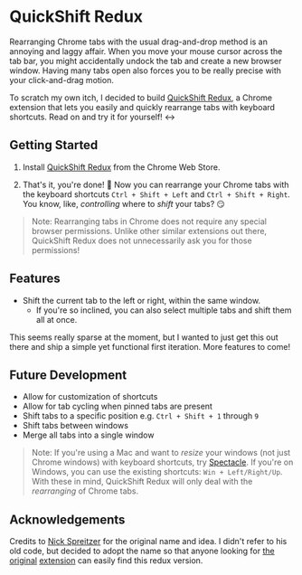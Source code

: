 # QuickShift Redux

Rearranging Chrome tabs with the usual drag-and-drop method is an annoying and laggy affair. When you move your mouse cursor across the tab bar, you might accidentally undock the tab and create a new browser window. Having many tabs open also forces you to be really precise with your click-and-drag motion.

To scratch my own itch, I decided to build [QuickShift Redux](https://chrome.google.com/webstore/detail/quickshift/daiohbdbfnmpbolhbpbngdjdjcbclikm/), a Chrome extension that lets you easily and quickly rearrange tabs with keyboard shortcuts. Read on and try it for yourself! :left_right_arrow:


## Getting Started

1. Install [QuickShift Redux](https://chrome.google.com/webstore/detail/quickshift/daiohbdbfnmpbolhbpbngdjdjcbclikm/) from the Chrome Web Store.

2. That's it, you're done! :tada: Now you can rearrange your Chrome tabs with the keyboard shortcuts `Ctrl + Shift + Left` and `Ctrl + Shift + Right`. You know, like, _controlling_ where to _shift_ your tabs? :smirk:

> Note: Rearranging tabs in Chrome does not require any special browser permissions. Unlike other similar extensions out there, QuickShift Redux does not unnecessarily ask you for those permissions!


## Features

- Shift the current tab to the left or right, within the same window.
  - If you're so inclined, you can also select multiple tabs and shift them all at once.

This seems really sparse at the moment, but I wanted to just get this out there and ship a simple yet functional first iteration. More features to come!


## Future Development
- Allow for customization of shortcuts
- Allow for tab cycling when pinned tabs are present
- Shift tabs to a specific position e.g. `Ctrl + Shift + 1` through `9`
- Shift tabs between windows
- Merge all tabs into a single window

> Note: If you're using a Mac and want to _resize_ your windows (not just Chrome windows) with keyboard shortcuts, try [Spectacle](https://www.spectacleapp.com). If you're on Windows, you can use the existing shortcuts: `Win + Left/Right/Up`. With these in mind, QuickShift Redux will only deal with the _rearranging_ of Chrome tabs.


## Acknowledgements

Credits to [Nick Spreitzer](https://github.com/refactorsaurusrex/QuickShiftForChrome) for the original name and idea. I didn't refer to his old code, but decided to adopt the name so that anyone looking for [the](https://lifehacker.com/5642713/quickshift-moves-tabs-between-chrome-windows-via-keyboard-shortcuts) [original](http://www.callingallgeeks.org/quickshift-for-google-chrome-makes-browsing-easier-faster/) [extension](http://www.addictivetips.com/internet-tips/add-customizable-keyboard-shortcuts-with-quickshift-for-chrome/) can easily find this redux version.
